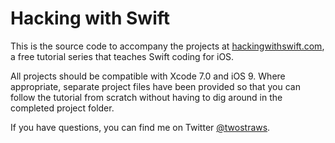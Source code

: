 # Hacking with Swift
This is the source code to accompany the projects at [hackingwithswift.com](httpS://www.hackingwithswift.com), a free tutorial series that teaches Swift coding for iOS.

All projects should be compatible with Xcode 7.0 and iOS 9. Where appropriate, separate project files have been provided so that you can follow the tutorial from scratch without having to dig around in the completed project folder.

If you have questions, you can find me on Twitter [@twostraws](http://www.twitter.com/twostraws).
